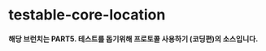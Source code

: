 testable-core-location
======================

#### 해당 브런치는 PART5. 테스트를 돕기위해 프로토콜 사용하기 (코딩편)의 소스입니다.
